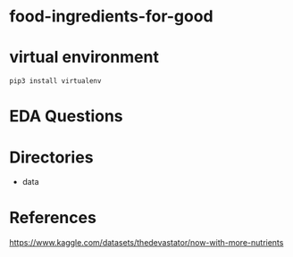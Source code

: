 # food-ingredients-for-good

# virtual environment

`pip3 install virtualenv`

# EDA Questions



# Directories

+ data

# References

https://www.kaggle.com/datasets/thedevastator/now-with-more-nutrients
